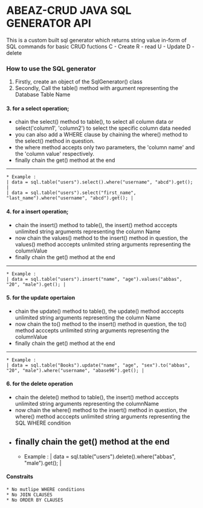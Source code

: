 # ABEAZ-CRUD JAVA SQL GENERATOR API
This is a custom built sql generator which returns string value in-form of SQL commands for basic CRUD fuctions
C - Create
R - read
U - Update
D - delete

### How to use the SQL generator

1. Firstly, create an object of the SqlGenerator() class
2. Secondly, Call the table() method with argument representing the Database Table Name
#### 3. for a select operation;
 - chain the select() method to table(),  to select all column data or select('column1', 'column2') to select the specific column data needed
 - you can also add a WHERE clause by chaining the where() method to the select() method in question.
 - the where method accepts only two parameters, the 'column name' and the 'column value' respectively.
 - finally chain the get() method at the end
 ----------------------------------------------------
    * Example :
    | data = sql.table("users").select().where("username", "abcd").get(); |
	| data = sql.table("users").select("first_name", "last_name").where("username", "abcd").get(); |
 
#### 4. for a insert operation;
 - chain the insert() method to table(),  the insert() method acccepts unlimited string arguments representing the column Name
 - now chain the values() method to the insert() method in question, the values() method acccepts unlimited string arguments representing the columnValue
 - finally chain the get() method at the end
----------------------------------------------------
    * Example :
    | data = sql.table("users").insert("name", "age").values("abbas", "20", "male").get(); |

#### 5. for the update opertaion
 - chain the update() method to table(),  the update() method acccepts unlimited string arguments representing the column Name
 - now chain the to() method to the insert() method in question, the to() method acccepts unlimited string arguments representing the columnValue
 - finally chain the get() method at the end
  ----------------------------------------------------
    * Example :
    | data = sql.table("Books").update("name", "age", "sex").to("abbas", "20", "male").where("username", "abase96").get(); | 

#### 6. for the delete operation
- chain the delete() method to table(),  the insert() method acccepts unlimited string arguments representing the columnName
- now chain the where() method to the insert() method in question, the where() method acccepts unlimited string arguments representing the SQL WHERE condition
- finally chain the get() method at the end
   ----------------------------------------------------
    * Example :
    | data = sql.table("users").delete().where("abbas", "male").get(); |    

#### Constraits
    * No mutlipe WHERE conditions
    * No JOIN CLAUSES
    * No ORDER BY CLAUSES